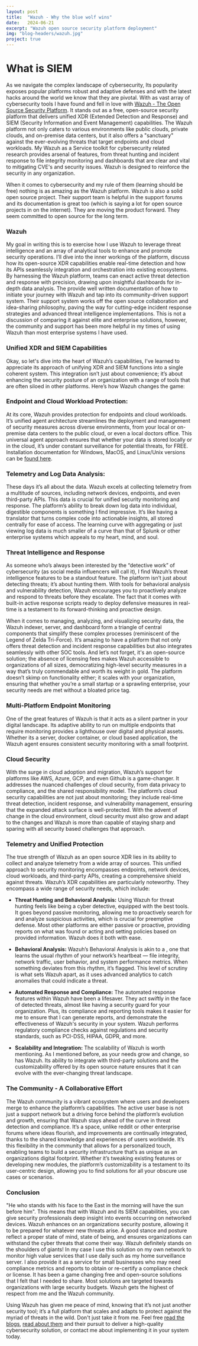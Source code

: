 ```yaml
---
layout: post
title:  "Wazuh - Why the blue wolf wins"
date:   2024-06-21
excerpt: "Wazuh open source security platform deployment"
img: "blog-headers/wazuh.jpg"
project: true
---
```


# What is SIEM
As we navigate the complex landscape of cybersecurity, Its popularity exposes popular platforms robust and adaptive defenses and with the latest hacks around the world we know that they are pivotal. With as vast array of cybersecurity tools I have found and fell in love with [Wazuh - The Open Source
Security Platform](https://wazuh.com/). It stands out as a free, open-source security platform that delivers unified XDR (Extended Detection and Response) and SIEM (Security Information and Event Management) capabilities. The Wazuh platform not only caters to various environments like public clouds, private clouds, and on-premise data centers, but it also offers a "sanctuary" against the ever-evolving threats that target endpoints and cloud workloads. My Wazuh as a Service toolkit for cybersecurity related research provides arsenal of features, from threat hunting and incident response to file integrity monitoring and dashboards that are clear and vital to mitigating CVE's and security issues. Wazuh is designed to reinforce the security in any organization.

When it comes to cybersecurity and my rule of them (learning should be free) nothing is as amazing as the Wazuh platform. Wazuh is also a solid open source project. Their support team is helpful in the support forums and its documentation is great too (which is saying a lot for open source projects in on the internet). They are moving the product forward. They seem committed to open source for the long term.


### Wazuh
My goal in writing this is to exercise how I use Wazuh to leverage threat intelligence and an array of analytical tools to enhance and promote security operations. I’ll dive into the inner workings of the platform, discuss how its open-source XDR capabilities enable real-time detection and how its APIs seamlessly integration and orchestration into existing ecosystems. By harnessing the Wazuh platform, teams can enact active threat detection and response with precision, drawing upon insightful dashboards for in-depth data analysis. The provide well written documentation of how to initiate your journey with Wazuh and tap into its community-driven support system. Their support system works off the open source collaboration and idea-sharing philosophy, paving the way for cutting-edge incident response strategies and advanced threat intelligence implementations. This is not a discussion of comparing it against elite and enterprise solutions, however, the community and support has been more helpful in my times of using Wazuh than most enterprise systems I have used.


### Unified XDR and SIEM Capabilities
Okay, so let's dive into the heart of Wazuh’s capabilities, I’ve learned to appreciate its approach of unifying XDR and SIEM functions into a single coherent system. This integration isn’t just about convenience; it’s about enhancing the security posture of an organization with a range of tools that are often siloed in other platforms. Here’s how Wazuh changes the game:

### Endpoint and Cloud Workload Protection:
At its core, Wazuh provides protection for endpoints and cloud workloads. It’s unified agent architecture streamlines the deployment and management of security measures across diverse environments, from your local or on-premise data centers to the public cloud, or even a local doctors office. This universal agent approach ensures that whether your data is stored locally or in the cloud, it’s under constant surveillance for potential threats, for FREE. Installation documentation for Windows, MacOS, and Linux/Unix versions can be [found here](https://documentation.wazuh.com/4.7/installation-guide/wazuh-agent/index.html).

### Telemetry and Log Data Analysis:
These days it’s all about the data. Wazuh excels at collecting telemetry from a multitude of sources, including network devices, endpoints, and even third-party APIs. This data is crucial for unified security monitoring and response. The platform’s ability to break down log data into individual, digestible components is something I find impressive. It’s like having a translator that turns complex code into actionable insights, all stored centrally for ease of access. The learning curve with aggregating or just viewing log data is much smaller of a curve than that of Splunk or other enterprise systems which appeals to my heart, mind, and soul.

### Threat Intelligence and Response
As someone who’s always been interested by the “detective work” of cybersecurity (as social media influencers will call it), I find Wazuh’s threat intelligence features to be a standout feature. The platform isn’t just about detecting threats; it’s about hunting them. With tools for behavioral analysis and vulnerability detection, Wazuh encourages you to proactively analyze and respond to threats before they escalate. The fact that it comes with built-in active response scripts ready to deploy defensive measures in real-time is a testament to its forward-thinking and proactive design.

When it comes to managing, analyzing, and visualizing security data, the Wazuh indexer, server, and dashboard form a triangle of central components that simplify these complex processes (reminiscent of the Legend of Zelda Tri-Force). It’s amazing to have a platform that not only offers threat detection and incident response capabilities but also integrates seamlessly with other SOC tools. And let’s not forget, it's an open-source solution; the absence of licensing fees makes Wazuh accessible to organizations of all sizes, democratizing high-level security measures in a way that’s truly commendable and worth its weight in gold. The platform doesn’t skimp on functionality either; it scales with your organization, ensuring that whether you’re a small startup or a sprawling enterprise, your security needs are met without a bloated price tag.

### Multi-Platform Endpoint Monitoring
One of the great features of Wazuh is that it acts as a silent partner in your digital landscape. Its adaptive ability to run on multiple endpoints that require monitoring provides a lighthouse over digital and physical assets. Whether its a server, docker container, or cloud based application, the Wazuh agent ensures consistent security monitoring with a small footprint.

### Cloud Security
With the surge in cloud adoption and migration, Wazuh’s support for platforms like AWS, Azure, GCP, and even Github is a game-changer. It addresses the nuanced challenges of cloud security, from data privacy to compliance, and the shared responsibility model. The platform’s cloud security capabilities are not just about monitoring; they include real-time threat detection, incident response, and vulnerability management, ensuring that the expanded attack surface is well-protected. With the advent of change in the cloud environment, cloud security must also grow and adapt to the changes and Wazuh is more than capable of staying sharp and sparing with all security based challenges that approach.

### Telemetry and Unified Protection
The true strength of Wazuh as an open source XDR lies in its ability to collect and analyze telemetry from a wide array of sources. This unified approach to security monitoring encompasses endpoints, network devices, cloud workloads, and third-party APIs, creating a comprehensive shield against threats.
Wazuh’s XDR capabilities are particularly noteworthy. They encompass a wide range of security needs, which include:

* **Threat Hunting and Behavioral Analysis:**
Using Wazuh for threat hunting feels like being a cyber detective, equipped with the best tools. It goes beyond passive monitoring, allowing me to proactively search for and analyze suspicious activities, which is crucial for preemptive defense. Most other platforms are either passive or proactive, providing reports on what was found or acting and setting policies based on provided information. Wazuh does it both with ease.

* **Behavioral Analysis:**
Wazuh’s Behavioral Analysis is akin to a , one that learns the usual rhythm of your network’s heartbeat — file integrity, network traffic, user behavior, and system performance metrics. When something deviates from this rhythm, it’s flagged. This level of scrutiny is what sets Wazuh apart, as it uses advanced analytics to catch anomalies that could indicate a threat.

* **Automated Response and Compliance:**
The automated response features within Wazuh have been a lifesaver. They act swiftly in the face of detected threats, almost like having a security guard for your organization. Plus, its compliance and reporting tools makes it easier for me to ensure that I can generate reports, and demonstrate the effectiveness of Wazuh's security in your system. Wazuh performs regulatory compliance checks against regulations and security standards, such as PCI-DSS, HIPAA, GDPR, and more.

* **Scalability and Integration:**
The scalability of Wazuh is worth mentioning. As I mentioned before, as your needs grow and change, so has Wazuh. Its ability to integrate with third-party solutions and the customizability offered by its open source nature ensures that it can evolve with the ever-changing threat landscape.

### The Community - A Collaborative Effort
The Wazuh community is a vibrant ecosystem where users and developers merge to enhance the platform’s capabilities. The active user base is not just a support network but a driving force behind the platform’s evolution and growth, ensuring that Wazuh stays ahead of the curve in threat detection and compliance. It’s a space, unlike reddit or other enterprise forums where ideas flourish, and improvements are continually integrated, thanks to the shared knowledge and experiences of users worldwide. It’s this flexibility in the community that allows for a personalized touch, enabling teams to build a security infrastructure that’s as unique as an organizations digital footprint. Whether it’s tweaking existing features or developing new modules, the platform’s customizability is a testament to its user-centric design, allowing you to find solutions for all your obscure use cases or scenarios.

### Conclusion
"He who stands with his face to the East in the morning will have the sun before him". This means that with Wazuh and its SIEM capabilities, you can give security professionals deep insight into events occurring on networked devices. Wazuh enhances on an organizations security posture, allowing it to be prepared for whatever new threats arise. A good stance and posture reflect a proper state of mind, state of being, and ensures organizations can withstand the cyber threats that come their way. Wazuh definitely stands on the shoulders of giants! In my case I use this solution on my own network to monitor high value services that I use daily such as my home surveillance server. I also provide it as a service for small businesses who may need compliance metrics and reports to obtain or re-certify a compliance check or license. It has been a game changing free and open-source solutions that I felt that I needed to share. Most solutions are targeted towards organizations with large security budgets. Wazuh gets the highest of respect from me and the Wazuh community.

Using Wazuh has given me peace of mind, knowing that it’s not just another security tool; it’s a full platform that scales and adapts to protect against the myriad of threats in the wild. Don't just take it from me. Feel free [read the blogs](https://wazuh.com/blog/), [read about them](https://wazuh.com/about-us/) and their pursuit to deliver a high-quality cybersecurity solution, or contact me about implementing it in your system today.
